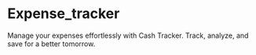 # Expense_tracker
Manage your expenses effortlessly with Cash Tracker. Track, analyze, and save  for a better tomorrow.
